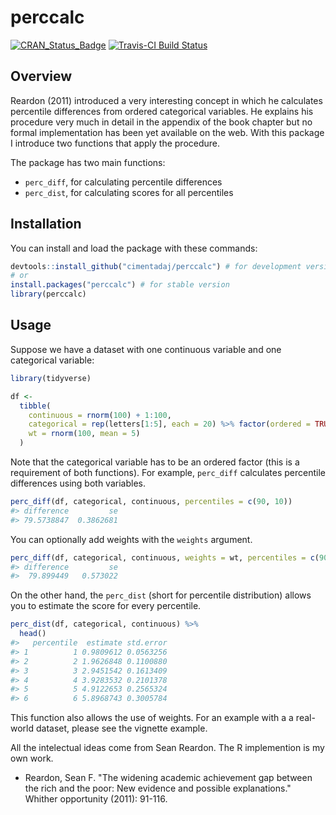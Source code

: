 
perccalc
========

[![CRAN\_Status\_Badge](http://www.r-pkg.org/badges/version/perccalc)](http://cran.r-project.org/package=perccalc) [![Travis-CI Build Status](https://travis-ci.org/cimentadaj/perccalc.svg?branch=master)](https://travis-ci.org/cimentadaj/perccalc)

Overview
--------

Reardon (2011) introduced a very interesting concept in which he calculates percentile differences from ordered categorical variables. He explains his procedure very much in detail in the appendix of the book chapter but no formal implementation has been yet available on the web. With this package I introduce two functions that apply the procedure.

The package has two main functions:

-   `perc_diff`, for calculating percentile differences
-   `perc_dist`, for calculating scores for all percentiles

Installation
------------

You can install and load the package with these commands:

``` r
devtools::install_github("cimentadaj/perccalc") # for development version
# or
install.packages("perccalc") # for stable version
library(perccalc)
```

Usage
-----

Suppose we have a dataset with one continuous variable and one categorical variable:

``` r
library(tidyverse)

df <-
  tibble(
    continuous = rnorm(100) + 1:100,
    categorical = rep(letters[1:5], each = 20) %>% factor(ordered = TRUE),
    wt = rnorm(100, mean = 5)
  )
```

Note that the categorical variable has to be an ordered factor (this is a requirement of both functions). For example, `perc_diff` calculates percentile differences using both variables.

``` r
perc_diff(df, categorical, continuous, percentiles = c(90, 10))
#> difference         se 
#> 79.5738847  0.3862681
```

You can optionally add weights with the `weights` argument.

``` r
perc_diff(df, categorical, continuous, weights = wt, percentiles = c(90, 10))
#> difference         se 
#>  79.899449   0.573022
```

On the other hand, the `perc_dist` (short for percentile distribution) allows you to estimate the score for every percentile.

``` r
perc_dist(df, categorical, continuous) %>%
  head()
#>   percentile  estimate std.error
#> 1          1 0.9809612 0.0563256
#> 2          2 1.9626848 0.1100880
#> 3          3 2.9451542 0.1613409
#> 4          4 3.9283532 0.2101378
#> 5          5 4.9122653 0.2565324
#> 6          6 5.8968743 0.3005784
```

This function also allows the use of weights. For an example with a a real-world dataset, please see the vignette example.

All the intelectual ideas come from Sean Reardon. The R implemention is my own work.

-   Reardon, Sean F. "The widening academic achievement gap between the rich and the poor: New evidence and possible explanations." Whither opportunity (2011): 91-116.
